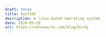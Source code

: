 ```yaml
---
draft: false
title: SwiftOS
description: A linux-based operating system.
date: 2024-05-28
url: https://natesworks.com/blog/birdy
---
```

